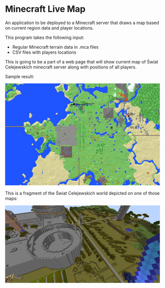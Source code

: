 # Minecraft Live Map

An application to be deployed to a Minecraft server that draws a map based on current region data and player locations.

This program takes the following input:
- Regular Minecraft terrain data in .mca files
- CSV files with players locations

This is going to be a part of a web page that will show current map of Świat Celejewskich minecraft server along with positions of all players.

Sample result:

![screenshot](https://raw.githubusercontent.com/SebastianCelejewski/MCLiveMap/master/doc/screenshot.jpeg)

This is a fragment of the Świat Celejewskich world depicted on one of those maps:

![game_view](https://raw.githubusercontent.com/SebastianCelejewski/MCLiveMap/master/doc/game_view.jpeg)

